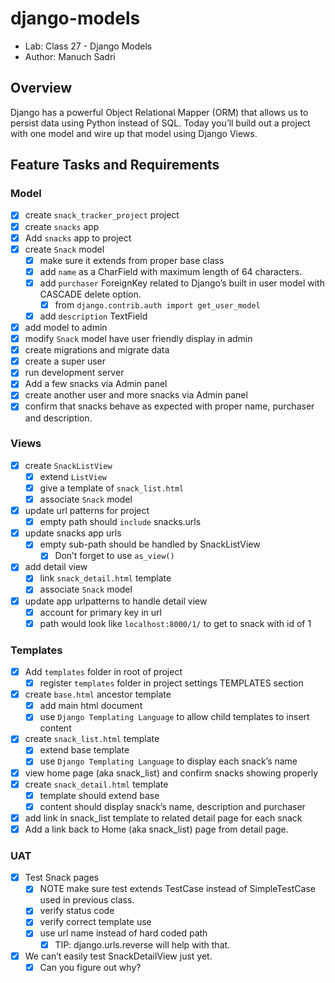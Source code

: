 # django-models

- Lab: Class 27 - Django Models
- Author: Manuch Sadri

## Overview

Django has a powerful Object Relational Mapper (ORM) that allows us to persist data using Python instead of SQL. Today you’ll build out a project with one model and wire up that model using Django Views.

## Feature Tasks and Requirements

### Model

- [X] create `snack_tracker_project` project
- [X] create `snacks` app
- [X] Add `snacks` app to project
- [X] create `Snack` model
  - [X] make sure it extends from proper base class
  - [X] add `name` as a CharField with maximum length of 64 characters.
  - [X] add `purchaser` ForeignKey related to Django’s built in user model with CASCADE delete option.
    - [X] from `django.contrib.auth import get_user_model`
  - [X] add `description` TextField
- [X] add model to admin
- [X] modify `Snack` model have user friendly display in admin
- [X] create migrations and migrate data
- [X] create a super user
- [X] run development server
- [X] Add a few snacks via Admin panel
- [X] create another user and more snacks via Admin panel
- [X] confirm that snacks behave as expected with proper name, purchaser and description.

### Views

- [X] create `SnackListView`
  - [X] extend `ListView`
  - [X] give a template of `snack_list.html`
  - [X] associate `Snack` model
- [X] update url patterns for project
  - [X] empty path should `include` snacks.urls
- [X] update snacks app urls
  - [X] empty sub-path should be handled by SnackListView
    - [X] Don’t forget to use `as_view()`
- [X] add detail view
  - [X] link `snack_detail.html` template
  - [X] associate `Snack` model
- [X] update app urlpatterns to handle detail view
  - [X] account for primary key in url
  - [X] path would look like `localhost:8000/1/` to get to snack with id of 1

### Templates

- [X] Add `templates` folder in root of project
  - [X] register `templates` folder in project settings TEMPLATES section
- [X] create `base.html` ancestor template
  - [X] add main html document
  - [X] use `Django Templating Language` to allow child templates to insert content
- [X] create `snack_list.html` template
  - [X] extend base template
  - [X] use `Django Templating Language` to display each snack’s name
- [X] view home page (aka snack_list) and confirm snacks showing properly
- [X] create `snack_detail.html` template
  - [X] template should extend base
  - [X] content should display snack’s name, description and purchaser
- [X] add link in snack_list template to related detail page for each snack
- [X] Add a link back to Home (aka snack_list) page from detail page.

### UAT

- [X] Test Snack pages
  - [X] NOTE make sure test extends TestCase instead of SimpleTestCase used in previous class.
  - [X] verify status code
  - [X] verify correct template use
  - [X] use url name instead of hard coded path
    - [X] TIP: django.urls.reverse will help with that.
- [X] We can’t easily test SnackDetailView just yet.
  - [X] Can you figure out why?
